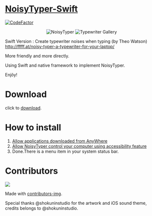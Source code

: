 # [NoisyTyper-Swift](http://ialaddin.github.io/NoisyTyper-Swift/)
[![CodeFactor](https://www.codefactor.io/repository/github/ialaddin/noisytyper-swift/badge)](https://www.codefactor.io/repository/github/ialaddin/noisytyper-swift)

<p align="center" >
  <img src="https://raw.githubusercontent.com/iAladdin/NoisyTyper-Swift/master/NoisyTyper/Assets.xcassets/AppIcon.appiconset/256.png" alt="NoisyTyper" title="NoisyTyper">
  <img src="https://user-images.githubusercontent.com/209606/85928551-641c9000-b8e0-11ea-8fcb-a7d1764055d4.png" alt="Typewriter Gallery" title="Typewriter Gallery">
</p>

Swift Version : Create typewriter noises when typing (by Theo Watson) http://fffff.at/noisy-typer-a-typewriter-for-your-laptop/

More friendly and more directly.

Using Swift and native framework to implement NoisyTyper.

Enjõy!
# Download

click to [download](https://github.com/iAladdin/NoisyTyper-Swift/releases/tag/v0.2).

# How to install

1. [Allow applications downloaded from AnyWhere](https://support.apple.com/en-us/HT202491)
2. [Allow NoisyTyper control your computer using accessibility feature](http://support.apple.com/kb/HT6026)
3. Done.There is a menu item in your system status bar.

# Contributors

<a href="https://github.com/iAladdin/NoisyTyper-Swift/graphs/contributors">
  <img src="https://contributors-img.firebaseapp.com/image?repo=iAladdin/NoisyTyper-Swift" />
</a>

Made with [contributors-img](https://contributors-img.firebaseapp.com).

Special thanks @shokuninstudio for the artwork and iOS sound theme, credits belongs to @shokuninstudio.
